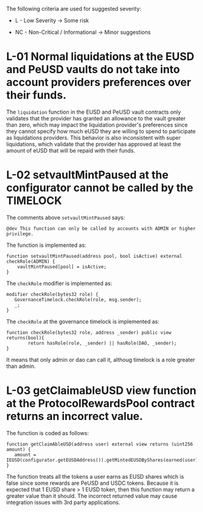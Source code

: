The following criteria are used for suggested severity:

- L - Low Severity -> Some risk

- NC - Non-Critical / Informational -> Minor suggestions

# L-01 Normal liquidations at the EUSD and PeUSD vaults do not take into account providers preferences over their funds.

The `liquidation` function in the EUSD and PeUSD vault contracts only validates that the provider has granted an allowance to the vault greater than zero, which may impact the liquidation provider's preferences since they cannot specify how much eUSD they are willing to spend to participate as liquidations providers. This behavior is also inconsistent with super liquidations, which validate that the provider has approved at least the amount of eUSD that will be repaid with their funds.

# L-02 setvaultMintPaused at the configurator cannot be called by the TIMELOCK

The comments above `setvaultMintPaused` says:

```solidity
@dev This function can only be called by accounts with ADMIN or higher privilege.
```

The function is implemented as:

```solidity
function setvaultMintPaused(address pool, bool isActive) external checkRole(ADMIN) {
    vaultMintPaused[pool] = isActive;
}
```

The `checkRole` modifier is implemented as:

```solidity
modifier checkRole(bytes32 role) {
   GovernanceTimelock.checkRole(role, msg.sender);
   _;
}
```

The `checkRole` at the governance timelock is implemented as:

```solidity
function checkRole(bytes32 role, address _sender) public view  returns(bool){
        return hasRole(role, _sender) || hasRole(DAO, _sender);
}
```

It means that only admin or dao can call it, althoug timelock is a role greater than admin.


# L-03 getClaimableUSD view function at the ProtocolRewardsPool contract returns an incorrect value.

The function is coded as follows:

```solidity
function getClaimAbleUSD(address user) external view returns (uint256 amount) {
   amount = IEUSD(configurator.getEUSDAddress()).getMintedEUSDByShares(earned(user));
}
```

The function treats all the tokens a user earns as EUSD shares which is false since some rewards are PeUSD and USDC tokens. Because it is expected that 1 EUSD share > 1 EUSD token, then this function may return a greater value than it should. The incorrect returned value may cause integration issues with 3rd party applications.